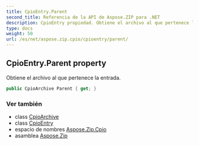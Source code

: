 ```yaml
---
title: CpioEntry.Parent
second_title: Referencia de la API de Aspose.ZIP para .NET
description: CpioEntry propiedad. Obtiene el archivo al que pertenece la entrada.
type: docs
weight: 50
url: /es/net/aspose.zip.cpio/cpioentry/parent/
---
```

## CpioEntry.Parent property

Obtiene el archivo al que pertenece la entrada.

```csharp
public CpioArchive Parent { get; }
```

### Ver también

* class [CpioArchive](../../cpioarchive/)
* class [CpioEntry](../)
* espacio de nombres [Aspose.Zip.Cpio](../../cpioentry/)
* asamblea [Aspose.Zip](../../../)


